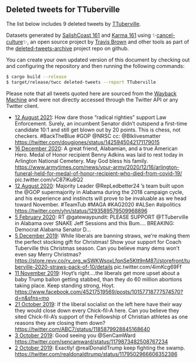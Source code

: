 ## Deleted tweets for TTuberville

The list below includes 9 deleted tweets by
[TTuberville](https://twitter.com/TTuberville).



Datasets generated by [SalishCoast 161](https://twitter.com/SalishCoastA) and [Karma 161](https://twitter.com/KarmaOneSixOne)
using ✨[cancel-culture](https://github.com/travisbrown/cancel-culture)✨, an open source project by [Travis Brown](https://twitter.com/travisbrown) 
and other tools as part of the [deleted-tweets-archive](https://github.com/salcoast/deleted-tweets-archive/) project repo on github.

You can create your own updated version of this document by checking out and configuring the
repository and then running the following commands:

```bash
$ cargo build --release
$ target/release/twcc deleted-tweets --report TTuberville
```

Please note that all tweets quoted here are sourced from the
[Wayback Machine](https://web.archive.org) and were not directly accessed through the Twitter API or
any Twitter client.

* [12 August 2021](https://web.archive.org/web/20210812232838/https://twitter.com/TTuberville/status/1425962397169291266): How dare those “radical righties” support Law Enforcement.  Surely, an incumbent Senator didn’t outspend a first-time candidate 10:1 and still get blown out by 20 points. This is chess, not checkers.  #BackTheBlue   #GOP   @NRSC   cc:  @Blklivesmatter  https://twitter.com/dougjones/status/1425945042171179015
* [16 December 2020](https://web.archive.org/web/20201216234943/https://twitter.com/TTuberville/status/1339356953605251072): A great friend, Alabamian, and a true American Hero. Medal of Honor recipient Benny Adkins was laid to rest today in Arlington National Cemetery. May God bless his family.    https://www.armytimes.com/news/your-army/2020/12/16/arlington-funeral-held-for-medal-of-honor-recipient-who-died-from-covid-19/  pic.twitter.com/vC87lKu8Q2
* [12 August 2020](https://web.archive.org/web/20200812170751/https://twitter.com/TTuberville/status/1293594761891319808): Majority Leader  @RepLedbetter24 ’s team built upon the  @GOP  supermajority in Alabama during the 2018 campaign cycle, and his experience and instincts will prove to be invaluable as we head toward November.  #TeamTub   #MAGA   #KAG2020   #ALSen   #alpolitics  https://twitter.com/yhn/status/1293589579509968896
* [ 5 February 2020](https://web.archive.org/web/20200205162629/https://twitter.com/TTuberville/status/1225093346785361921): RT @gatewaypundit: PLEASE SUPPORT @TTuberville  in Alabama over SNAKE Jeff Sessions and this Bum....   BREAKING: Democrat Alabama Senator D…
* [ 5 December 2019](https://web.archive.org/web/20191210034207/https://twitter.com/ttuberville/status/1202694009610801153): While liberals are banning straws, we're making them the perfect stocking gift for Christmas! Show your support for Coach Tuberville this Christmas season. Can you believe many dems won’t even say Merry Christmas?  https://store.revv.co/rv_org_wSWKWsoxLfpnSe5Ktt9nM87j/storefront/tuberville-2020-straws-pack-of-10/details  pic.twitter.com/4imKcg69Ff
* [11 November 2019](https://web.archive.org/web/20191111165135/https://twitter.com/TTuberville/status/1193933816630517761): Hoyt’s right....the liberals get more upset about a baby Trump ballon getting stabbed, than they do 60 million abortions taking place.  Keep standing strong, Hoyt.  https://www.facebook.com/45217519569/posts/10157718777574570?d=n&sfns=mo
* [21 October 2019](https://web.archive.org/web/20191021220737/https://twitter.com/TTuberville/status/1186401609334579200): If the liberal socialist on the left here have their way they would close down every Chick-fil-A here.  Can you believe they sited Chick-fil-A’s support of the Fellowship of Christian athletes as one reasons they are closing them down? https://twitter.com/ABC7/status/1185879928845168640
* [ 3 October 2019](https://web.archive.org/web/20191003214058/https://twitter.com/TTuberville/status/1179873819391139845): Good seeing you  @SenCamWard  https://twitter.com/sencamward/status/1179873482508767234
* [ 2 October 2019](https://web.archive.org/web/20191002212940/https://twitter.com/TTuberville/status/1179506849969836032): Exactly!  @realDonaldTrump  keep fighting the swamp. https://twitter.com/realdonaldtrump/status/1179502966606352386
